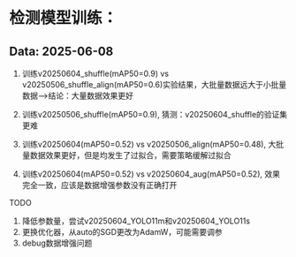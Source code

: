# 检测模型训练：
## Data: 2025-06-08
1. 训练v20250604_shuffle(mAP50=0.9) vs v20250506_shuffle_align(mAP50=0.6)实验结果，大批量数据远大于小批量数据-->结论：大量数据效果更好
2. 训练v20250506_shuffle(mAP50=0.9), 猜测：v20250604_shuffle的验证集更难

3. 训练v20250604(mAP50=0.52) vs v20250506_align(mAP50=0.48), 大批量数据效果更好，但是均发生了过拟合，需要策略缓解过拟合

4. 训练v20250604(mAP50=0.52) vs v20250604_aug(mAP50=0.52), 效果完全一致，应该是数据增强参数没有正确打开

TODO

1. 降低参数量，尝试v20250604_YOLO11m和v20250604_YOLO11s
2. 更换优化器，从auto的SGD更改为AdamW，可能需要调参
3. debug数据增强问题